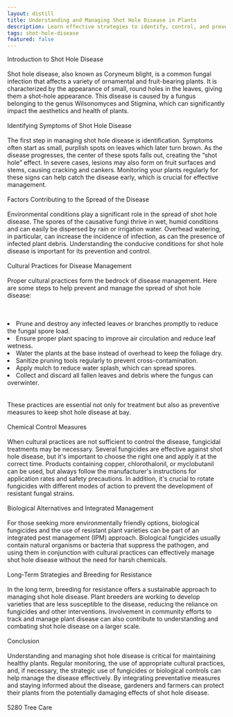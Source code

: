 ```yaml
---
layout: distill
title: Understanding and Managing Shot Hole Disease in Plants
description: Learn effective strategies to identify, control, and prevent shot hole disease in your plants.
tags: shot-hole-disease
featured: false
---
```


Introduction to Shot Hole Disease<br /><br />Shot hole disease, also known as Coryneum blight, is a common fungal infection that affects a variety of ornamental and fruit-bearing plants. It is characterized by the appearance of small, round holes in the leaves, giving them a shot-hole appearance. This disease is caused by a fungus belonging to the genus Wilsonomyces and Stigmina, which can significantly impact the aesthetics and health of plants.<br /><br />Identifying Symptoms of Shot Hole Disease<br /><br />The first step in managing shot hole disease is identification. Symptoms often start as small, purplish spots on leaves which later turn brown. As the disease progresses, the center of these spots falls out, creating the “shot hole” effect. In severe cases, lesions may also form on fruit surfaces and stems, causing cracking and cankers. Monitoring your plants regularly for these signs can help catch the disease early, which is crucial for effective management.<br /><br />Factors Contributing to the Spread of the Disease<br /><br />Environmental conditions play a significant role in the spread of shot hole disease. The spores of the causative fungi thrive in wet, humid conditions and can easily be dispersed by rain or irrigation water. Overhead watering, in particular, can increase the incidence of infection, as can the presence of infected plant debris. Understanding the conducive conditions for shot hole disease is important for its prevention and control.<br /><br />Cultural Practices for Disease Management<br /><br />Proper cultural practices form the bedrock of disease management. Here are some steps to help prevent and manage the spread of shot hole disease:<br /><br /><br /><li>Prune and destroy any infected leaves or branches promptly to reduce the fungal spore load.</li><li>Ensure proper plant spacing to improve air circulation and reduce leaf wetness.</li><li>Water the plants at the base instead of overhead to keep the foliage dry.</li><li>Sanitize pruning tools regularly to prevent cross-contamination.</li><li>Apply mulch to reduce water splash, which can spread spores.</li><li>Collect and discard all fallen leaves and debris where the fungus can overwinter.</li><br /><br />These practices are essential not only for treatment but also as preventive measures to keep shot hole disease at bay.<br /><br />Chemical Control Measures<br /><br />When cultural practices are not sufficient to control the disease, fungicidal treatments may be necessary. Several fungicides are effective against shot hole disease, but it's important to choose the right one and apply it at the correct time. Products containing copper, chlorothalonil, or myclobutanil can be used, but always follow the manufacturer's instructions for application rates and safety precautions. In addition, it's crucial to rotate fungicides with different modes of action to prevent the development of resistant fungal strains.<br /><br />Biological Alternatives and Integrated Management<br /><br />For those seeking more environmentally friendly options, biological fungicides and the use of resistant plant varieties can be part of an integrated pest management (IPM) approach. Biological fungicides usually contain natural organisms or bacteria that suppress the pathogen, and using them in conjunction with cultural practices can effectively manage shot hole disease without the need for harsh chemicals.<br /><br />Long-Term Strategies and Breeding for Resistance<br /><br />In the long term, breeding for resistance offers a sustainable approach to managing shot hole disease. Plant breeders are working to develop varieties that are less susceptible to the disease, reducing the reliance on fungicides and other interventions. Involvement in community efforts to track and manage plant disease can also contribute to understanding and combating shot hole disease on a larger scale.<br /><br />Conclusion<br /><br />Understanding and managing shot hole disease is critical for maintaining healthy plants. Regular monitoring, the use of appropriate cultural practices, and, if necessary, the strategic use of fungicides or biological controls can help manage the disease effectively. By integrating preventative measures and staying informed about the disease, gardeners and farmers can protect their plants from the potentially damaging effects of shot hole disease.<br /><br />5280 Tree Care

